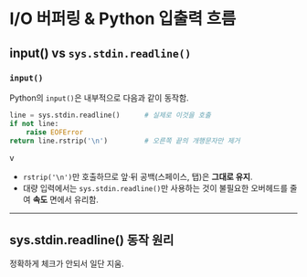 # I/O 버퍼링 & Python 입출력 흐름

## input() vs `sys.stdin.readline()`

### `input()`

Python의 `input()`은 내부적으로 다음과 같이 동작함.

```python
line = sys.stdin.readline()      # 실제로 이것을 호출
if not line:
    raise EOFError
return line.rstrip('\n')         # 오른쪽 끝의 개행문자만 제거
```
v
- `rstrip('\n')`만 호출하므로 앞·뒤 공백(스페이스, 탭)은 **그대로 유지**.  
- 대량 입력에서는 `sys.stdin.readline()`만 사용하는 것이 불필요한 오버헤드를 줄여 **속도** 면에서 유리함.

--- 

## sys.stdin.readline() 동작 원리

정확하게 체크가 안되서 일단 지움.


